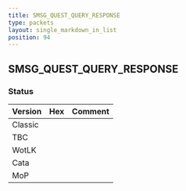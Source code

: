```yaml
---
title: SMSG_QUEST_QUERY_RESPONSE
type: packets
layout: single_markdown_in_list
position: 94
---
```


## SMSG_QUEST_QUERY_RESPONSE

### Status

Version | Hex | Comment
---------- | ---------- | ---------- 
Classic |  |  
TBC |  |  
WotLK |  |  
Cata |  |  
MoP |  |  
